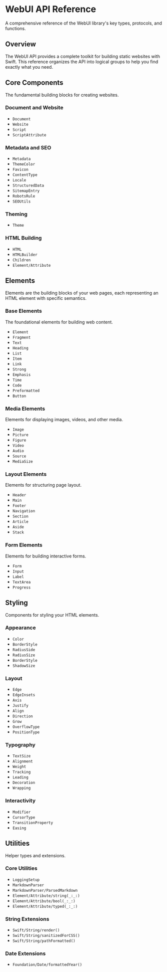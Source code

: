 # WebUI API Reference

A comprehensive reference of the WebUI library's key types, protocols, and functions.

## Overview

The WebUI API provides a complete toolkit for building static websites with Swift. This reference organizes the API into logical groups to help you find exactly what you need.

## Core Components

The fundamental building blocks for creating websites.

### Document and Website

- ``Document``
- ``Website``
- ``Script``
- ``ScriptAttribute``

### Metadata and SEO

- ``Metadata``
- ``ThemeColor``
- ``Favicon``
- ``ContentType``
- ``Locale``
- ``StructuredData``
- ``SitemapEntry``
- ``RobotsRule``
- ``SEOUtils``

### Theming

- ``Theme``

### HTML Building

- ``HTML``
- ``HTMLBuilder``
- ``Children``
- ``Element/Attribute``

## Elements

Elements are the building blocks of your web pages, each representing an HTML element with specific semantics.

### Base Elements

The foundational elements for building web content.

- ``Element``
- ``Fragment``
- ``Text``
- ``Heading``
- ``List``
- ``Item``
- ``Link``
- ``Strong``
- ``Emphasis``
- ``Time``
- ``Code``
- ``Preformatted``
- ``Button``

### Media Elements

Elements for displaying images, videos, and other media.

- ``Image``
- ``Picture``
- ``Figure``
- ``Video``
- ``Audio``
- ``Source``
- ``MediaSize``

### Layout Elements

Elements for structuring page layout.

- ``Header``
- ``Main``
- ``Footer``
- ``Navigation``
- ``Section``
- ``Article``
- ``Aside``
- ``Stack``

### Form Elements

Elements for building interactive forms.

- ``Form``
- ``Input``
- ``Label``
- ``TextArea``
- ``Progress``

## Styling

Components for styling your HTML elements.

### Appearance

- ``Color``
- ``BorderStyle``
- ``RadiusSide``
- ``RadiusSize``
- ``BorderStyle``
- ``ShadowSize``

### Layout

- ``Edge``
- ``EdgeInsets``
- ``Axis``
- ``Justify``
- ``Align``
- ``Direction``
- ``Grow``
- ``OverflowType``
- ``PositionType``

### Typography

- ``TextSize``
- ``Alignment``
- ``Weight``
- ``Tracking``
- ``Leading``
- ``Decoration``
- ``Wrapping``

### Interactivity

- ``Modifier``
- ``CursorType``
- ``TransitionProperty``
- ``Easing``

## Utilities

Helper types and extensions.

### Core Utilities

- ``LoggingSetup``
- ``MarkdownParser``
- ``MarkdownParser/ParsedMarkdown``
- ``Element/Attribute/string(_:_:)``
- ``Element/Attribute/bool(_:_:)``
- ``Element/Attribute/typed(_:_:)``

### String Extensions

- ``Swift/String/render()``
- ``Swift/String/sanitizedForCSS()``
- ``Swift/String/pathFormatted()``

### Date Extensions

- ``Foundation/Date/formattedYear()``
